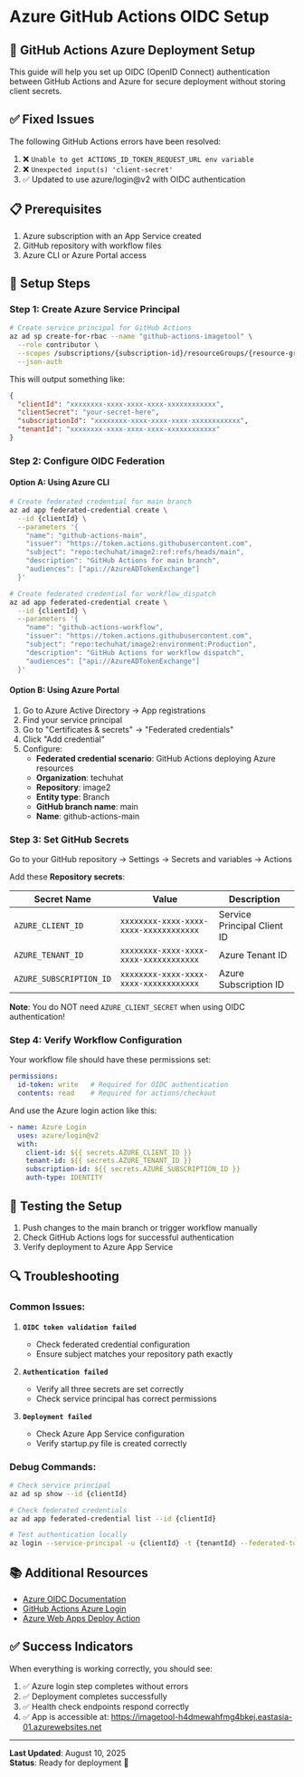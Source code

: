 # Azure GitHub Actions OIDC Setup

## 🚀 GitHub Actions Azure Deployment Setup

This guide will help you set up OIDC (OpenID Connect) authentication between GitHub Actions and Azure for secure deployment without storing client secrets.

## ✅ Fixed Issues

The following GitHub Actions errors have been resolved:

1. ❌ `Unable to get ACTIONS_ID_TOKEN_REQUEST_URL env variable`
2. ❌ `Unexpected input(s) 'client-secret'`
3. ✅ Updated to use azure/login@v2 with OIDC authentication

## 📋 Prerequisites

1. Azure subscription with an App Service created
2. GitHub repository with workflow files
3. Azure CLI or Azure Portal access

## 🔧 Setup Steps

### Step 1: Create Azure Service Principal

```bash
# Create service principal for GitHub Actions
az ad sp create-for-rbac --name "github-actions-imagetool" \
  --role contributor \
  --scopes /subscriptions/{subscription-id}/resourceGroups/{resource-group-name} \
  --json-auth
```

This will output something like:
```json
{
  "clientId": "xxxxxxxx-xxxx-xxxx-xxxx-xxxxxxxxxxxx",
  "clientSecret": "your-secret-here",
  "subscriptionId": "xxxxxxxx-xxxx-xxxx-xxxx-xxxxxxxxxxxx",
  "tenantId": "xxxxxxxx-xxxx-xxxx-xxxx-xxxxxxxxxxxx"
}
```

### Step 2: Configure OIDC Federation

#### Option A: Using Azure CLI
```bash
# Create federated credential for main branch
az ad app federated-credential create \
  --id {clientId} \
  --parameters '{
    "name": "github-actions-main",
    "issuer": "https://token.actions.githubusercontent.com",
    "subject": "repo:techuhat/image2:ref:refs/heads/main",
    "description": "GitHub Actions for main branch",
    "audiences": ["api://AzureADTokenExchange"]
  }'

# Create federated credential for workflow_dispatch
az ad app federated-credential create \
  --id {clientId} \
  --parameters '{
    "name": "github-actions-workflow",
    "issuer": "https://token.actions.githubusercontent.com",
    "subject": "repo:techuhat/image2:environment:Production",
    "description": "GitHub Actions for workflow dispatch",
    "audiences": ["api://AzureADTokenExchange"]
  }'
```

#### Option B: Using Azure Portal
1. Go to Azure Active Directory → App registrations
2. Find your service principal
3. Go to "Certificates & secrets" → "Federated credentials"
4. Click "Add credential"
5. Configure:
   - **Federated credential scenario**: GitHub Actions deploying Azure resources
   - **Organization**: techuhat
   - **Repository**: image2
   - **Entity type**: Branch
   - **GitHub branch name**: main
   - **Name**: github-actions-main

### Step 3: Set GitHub Secrets

Go to your GitHub repository → Settings → Secrets and variables → Actions

Add these **Repository secrets**:

| Secret Name | Value | Description |
|-------------|-------|-------------|
| `AZURE_CLIENT_ID` | `xxxxxxxx-xxxx-xxxx-xxxx-xxxxxxxxxxxx` | Service Principal Client ID |
| `AZURE_TENANT_ID` | `xxxxxxxx-xxxx-xxxx-xxxx-xxxxxxxxxxxx` | Azure Tenant ID |
| `AZURE_SUBSCRIPTION_ID` | `xxxxxxxx-xxxx-xxxx-xxxx-xxxxxxxxxxxx` | Azure Subscription ID |

**Note**: You do NOT need `AZURE_CLIENT_SECRET` when using OIDC authentication!

### Step 4: Verify Workflow Configuration

Your workflow file should have these permissions set:

```yaml
permissions:
  id-token: write   # Required for OIDC authentication
  contents: read    # Required for actions/checkout
```

And use the Azure login action like this:

```yaml
- name: Azure Login
  uses: azure/login@v2
  with:
    client-id: ${{ secrets.AZURE_CLIENT_ID }}
    tenant-id: ${{ secrets.AZURE_TENANT_ID }}
    subscription-id: ${{ secrets.AZURE_SUBSCRIPTION_ID }}
    auth-type: IDENTITY
```

## 🧪 Testing the Setup

1. Push changes to the main branch or trigger workflow manually
2. Check GitHub Actions logs for successful authentication
3. Verify deployment to Azure App Service

## 🔍 Troubleshooting

### Common Issues:

1. **`OIDC token validation failed`**
   - Check federated credential configuration
   - Ensure subject matches your repository path exactly

2. **`Authentication failed`**
   - Verify all three secrets are set correctly
   - Check service principal has correct permissions

3. **`Deployment failed`**
   - Check Azure App Service configuration
   - Verify startup.py file is created correctly

### Debug Commands:

```bash
# Check service principal
az ad sp show --id {clientId}

# Check federated credentials
az ad app federated-credential list --id {clientId}

# Test authentication locally
az login --service-principal -u {clientId} -t {tenantId} --federated-token {token}
```

## 📚 Additional Resources

- [Azure OIDC Documentation](https://docs.microsoft.com/en-us/azure/developer/github/connect-from-azure)
- [GitHub Actions Azure Login](https://github.com/Azure/login)
- [Azure Web Apps Deploy Action](https://github.com/Azure/webapps-deploy)

## ✅ Success Indicators

When everything is working correctly, you should see:

1. ✅ Azure login step completes without errors
2. ✅ Deployment completes successfully
3. ✅ Health check endpoints respond correctly
4. ✅ App is accessible at: https://imagetool-h4dmewahfmg4bkej.eastasia-01.azurewebsites.net

---

**Last Updated**: August 10, 2025  
**Status**: Ready for deployment 🚀
